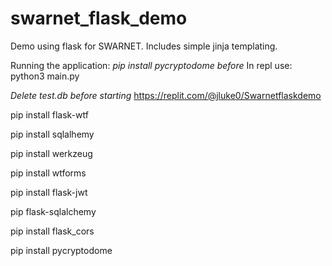 # swarnet_flask_demo
Demo using flask for SWARNET. Includes simple jinja templating.

Running the application:
*pip install pycryptodome before* 
In repl use:  python3 main.py

*Delete test.db before starting*
https://replit.com/@jluke0/Swarnetflaskdemo


pip install flask-wtf

pip install sqlalhemy

pip install werkzeug

pip install wtforms

pip install flask-jwt

pip flask-sqlalchemy

pip install flask_cors

pip install pycryptodome
